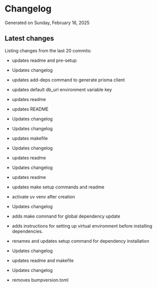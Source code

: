 # Changelog

Generated on Sunday, February 16, 2025

## Latest changes

Listing changes from the last 20 commits:

* updates readme and pre-setup

* Updates changelog

* updates add-deps command to generate prisma client

* updates default db_url environment variable key

* updates readme

* updates README

* Updates changelog

* Updates changelog

* updates makefile

* Updates changelog

* updates readme

* Updates changelog

* updates readme

* updates make setup commands and readme

* activate uv venv after creation

* Updates changelog

* adds make command for global dependency update

* adds instructions for setting up virtual environment before installing dependencies.

* renames and updates setup command for dependency installation

* Updates changelog

* updates readme and makefile

* Updates changelog

* removes bumpversion.toml

